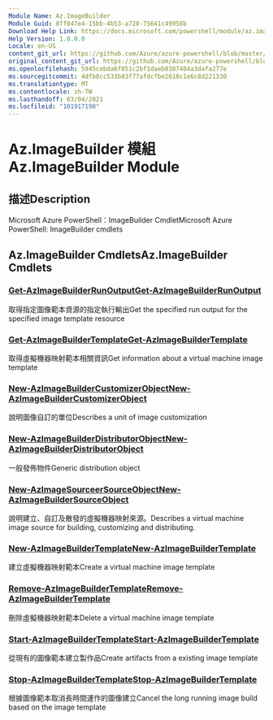 ```yaml
---
Module Name: Az.ImageBuilder
Module Guid: 8ff047e4-15bb-4b53-a728-75641c49958b
Download Help Link: https://docs.microsoft.com/powershell/module/az.imagebuilder
Help Version: 1.0.0.0
Locale: en-US
content_git_url: https://github.com/Azure/azure-powershell/blob/master/src/ImageBuilder/help/Az.ImageBuilder.md
original_content_git_url: https://github.com/Azure/azure-powershell/blob/master/src/ImageBuilder/help/Az.ImageBuilder.md
ms.openlocfilehash: 5945cebda6f051c2bf1daeb8387404a3dafa277e
ms.sourcegitcommit: 4dfb0cc533b83f77afdcfbe2618c1e6c8d221330
ms.translationtype: MT
ms.contentlocale: zh-TW
ms.lasthandoff: 03/04/2021
ms.locfileid: "101917198"
---
```

# <span data-ttu-id="398c4-101">Az.ImageBuilder 模組</span><span class="sxs-lookup"><span data-stu-id="398c4-101">Az.ImageBuilder Module</span></span>
## <span data-ttu-id="398c4-102">描述</span><span class="sxs-lookup"><span data-stu-id="398c4-102">Description</span></span>
<span data-ttu-id="398c4-103">Microsoft Azure PowerShell：ImageBuilder Cmdlet</span><span class="sxs-lookup"><span data-stu-id="398c4-103">Microsoft Azure PowerShell: ImageBuilder cmdlets</span></span>

## <span data-ttu-id="398c4-104">Az.ImageBuilder Cmdlets</span><span class="sxs-lookup"><span data-stu-id="398c4-104">Az.ImageBuilder Cmdlets</span></span>
### [<span data-ttu-id="398c4-105">Get-AzImageBuilderRunOutput</span><span class="sxs-lookup"><span data-stu-id="398c4-105">Get-AzImageBuilderRunOutput</span></span>](Get-AzImageBuilderRunOutput.md)
<span data-ttu-id="398c4-106">取得指定圖像範本資源的指定執行輸出</span><span class="sxs-lookup"><span data-stu-id="398c4-106">Get the specified run output for the specified image template resource</span></span>

### [<span data-ttu-id="398c4-107">Get-AzImageBuilderTemplate</span><span class="sxs-lookup"><span data-stu-id="398c4-107">Get-AzImageBuilderTemplate</span></span>](Get-AzImageBuilderTemplate.md)
<span data-ttu-id="398c4-108">取得虛擬機器映射範本相關資訊</span><span class="sxs-lookup"><span data-stu-id="398c4-108">Get information about a virtual machine image template</span></span>

### [<span data-ttu-id="398c4-109">New-AzImageBuilderCustomizerObject</span><span class="sxs-lookup"><span data-stu-id="398c4-109">New-AzImageBuilderCustomizerObject</span></span>](New-AzImageBuilderCustomizerObject.md)
<span data-ttu-id="398c4-110">說明圖像自訂的單位</span><span class="sxs-lookup"><span data-stu-id="398c4-110">Describes a unit of image customization</span></span>

### [<span data-ttu-id="398c4-111">New-AzImageBuilderDistributorObject</span><span class="sxs-lookup"><span data-stu-id="398c4-111">New-AzImageBuilderDistributorObject</span></span>](New-AzImageBuilderDistributorObject.md)
<span data-ttu-id="398c4-112">一般發佈物件</span><span class="sxs-lookup"><span data-stu-id="398c4-112">Generic distribution object</span></span>

### [<span data-ttu-id="398c4-113">New-AzImageSourceerSourceObject</span><span class="sxs-lookup"><span data-stu-id="398c4-113">New-AzImageBuilderSourceObject</span></span>](New-AzImageBuilderSourceObject.md)
<span data-ttu-id="398c4-114">說明建立、自訂及散發的虛擬機器映射來源。</span><span class="sxs-lookup"><span data-stu-id="398c4-114">Describes a virtual machine image source for building, customizing and distributing.</span></span>

### [<span data-ttu-id="398c4-115">New-AzImageBuilderTemplate</span><span class="sxs-lookup"><span data-stu-id="398c4-115">New-AzImageBuilderTemplate</span></span>](New-AzImageBuilderTemplate.md)
<span data-ttu-id="398c4-116">建立虛擬機器映射範本</span><span class="sxs-lookup"><span data-stu-id="398c4-116">Create a virtual machine image template</span></span>

### [<span data-ttu-id="398c4-117">Remove-AzImageBuilderTemplate</span><span class="sxs-lookup"><span data-stu-id="398c4-117">Remove-AzImageBuilderTemplate</span></span>](Remove-AzImageBuilderTemplate.md)
<span data-ttu-id="398c4-118">刪除虛擬機器映射範本</span><span class="sxs-lookup"><span data-stu-id="398c4-118">Delete a virtual machine image template</span></span>

### [<span data-ttu-id="398c4-119">Start-AzImageBuilderTemplate</span><span class="sxs-lookup"><span data-stu-id="398c4-119">Start-AzImageBuilderTemplate</span></span>](Start-AzImageBuilderTemplate.md)
<span data-ttu-id="398c4-120">從現有的圖像範本建立製作品</span><span class="sxs-lookup"><span data-stu-id="398c4-120">Create artifacts from a existing image template</span></span>

### [<span data-ttu-id="398c4-121">Stop-AzImageBuilderTemplate</span><span class="sxs-lookup"><span data-stu-id="398c4-121">Stop-AzImageBuilderTemplate</span></span>](Stop-AzImageBuilderTemplate.md)
<span data-ttu-id="398c4-122">根據圖像範本取消長時間運作的圖像建立</span><span class="sxs-lookup"><span data-stu-id="398c4-122">Cancel the long running image build based on the image template</span></span>

